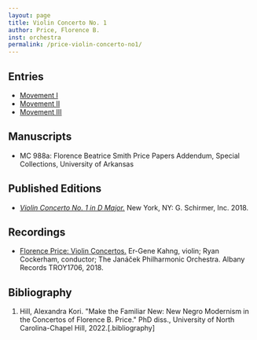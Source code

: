 ```yaml
---
layout: page
title: Violin Concerto No. 1
author: Price, Florence B.
inst: orchestra
permalink: /price-violin-concerto-no1/
---
```


## Entries
- <a href="https://dwshadle.github.io/test/price-violin-concerto-no1/mvt1" target="_blank">Movement I</a>
- <a href="https://dwshadle.github.io/test/price-violin-concerto-no1/mvt2" target="_blank">Movement II</a>
- <a href="https://dwshadle.github.io/test/price-violin-concerto-no1/mvt3" target="_blank">Movement III</a>

## Manuscripts

- MC 988a: Florence Beatrice Smith Price Papers Addendum, Special Collections, University of Arkansas 

## Published Editions

- <a href="https://www.wisemusicclassical.com/work/58910/Violin-Concerto-No-1--Florence-Price/" target="_blank">*Violin Concerto No. 1 in D Major.*</a> New York, NY: G. Schirmer, Inc. 2018.

## Recordings

- <a href="https://www.albanyrecords.com/mm5/merchant.mvc?Screen=PROD&Product_Code=TROY1706" target="_blank">Florence Price: Violin Concertos.</a> Er-Gene Kahng, violin; Ryan Cockerham, conductor; The Janáček Philharmonic Orchestra. Albany Records TROY1706, 2018.

## Bibliography
1. Hill, Alexandra Kori. "Make the Familiar New: New Negro Modernism in the Concertos of Florence B. Price." PhD diss., University of North Carolina-Chapel Hill, 2022.[.bibliography]
